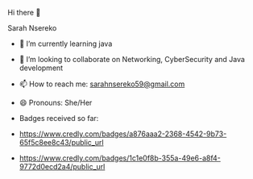Hi there 👋

Sarah Nsereko 




- 🌱 I’m currently learning java
- 👯 I’m looking to collaborate on Networking, CyberSecurity and Java development
- 📫 How to reach me: sarahnsereko59@gmail.com
- 😄 Pronouns: She/Her
- Badges received so far:

- https://www.credly.com/badges/a876aaa2-2368-4542-9b73-65f5c8ee8c43/public_url

- https://www.credly.com/badges/1c1e0f8b-355a-49e6-a8f4-9772d0ecd2a4/public_url


